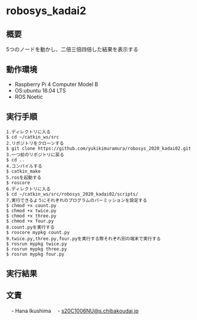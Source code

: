 # robosys_kadai2

## 概要
5つのノードを動かし、二倍三倍四倍した結果を表示する

## 動作環境
- Raspberry Pi 4 Computer Model B
- OS:ubuntu 18.04 LTS
- ROS Noetic

## 実行手順
```
1.ディレクトリに入る
$ cd ~/catkin_ws/src
2.リポジトリをクローンする
$ git clone https://github.com/yukikimuramura/robosys_2020_kadai02.git
3.一つ前のリポジトリに戻る
$ cd ..
4.コンパイルする
$ catkin_make
5.rosを起動する
$ roscore
6.ディレクトリに入る
$ cd ~/catkin_ws/src/robosys_2020_kadai02/scripts/
7.実行できるようにそれぞれのプログラムのパーミッションを設定する
$ chmod +x count.py       
$ chmod +x twice.py     
$ chmod +x three.py       
$ chmod +x four.py
8.count.pyを実行する
$ roscore mypkg count.py
9.twice.py,three.py,four.pyを実行する際それぞれ別の端末で実行する
$ rosrun mypkg twice.py
$ rosrun mypkg three.py
$ rosrun mypkg four.py
```
## 実行結果
## 文責
　- Hana Ikushima
　- s20C1006NU@s.chibakoudai.jp
　

